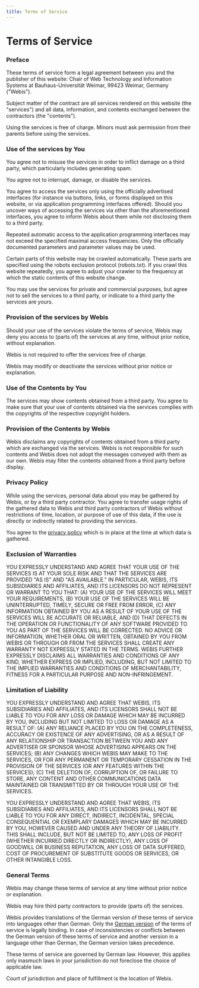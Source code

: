 ```yaml
---
title: Terms of Service
---
```


# Terms of Service
### Preface

These terms of service form a legal agreement between you and the publisher of this website: Chair of Web Technology and Information Systems at Bauhaus-Universität Weimar, 99423 Weimar, Germany ("Webis").

Subject matter of the contract are all services rendered on this website (the "services") and all data, information, and contents exchanged between the contractors (the "contents").

Using the services is free of charge. Minors must ask permission from their parents before using the services.

### Use of the services by You

You agree not to misuse the services in order to inflict damage on a third party, which particularly includes generating spam.

You agree not to interrupt, damage, or disable the services.

You agree to access the services only using the officially advertised interfaces (for instance via buttons, links, or forms displayed on this website, or via application programming interfaces offered). Should you uncover ways of accessing the services via other than the aforementioned interfaces, you agree to inform Webis about them while not disclosing them to a third party.

Repeated automatic access to the application programming interfaces may not exceed the specified maximal access frequencies. Only the officially documented parameters and parameter values may be used.

Certain parts of this website may be crawled automatically. These parts are specified using the robots exclusion protocol (robots.txt). If you crawl this website repeatedly, you agree to adjust your crawler to the frequency at which the static contents of this website change.

You may use the services for private and commercial purposes, but agree not to sell the services to a third party, or indicate to a third party the services are yours.

### Provision of the services by Webis

Should your use of the services violate the terms of service, Webis may deny you access to (parts of) the services at any time, without prior notice, without explanation.

Webis is not required to offer the services free of charge.

Webis may modify or deactivate the services without prior notice or explanation.

### Use of the Contents by You

The services may show contents obtained from a third party. You agree to make sure that your use of contents obtained via the services complies with the copyrights of the respective copyright holders.

### Provision of the Contents by Webis

Webis disclaims any copyrights of contents obtained from a third party which are exchanged via the services. Webis is not responsible for such contents and Webis does not adopt the messages conveyed with them as our own. Webis may filter the contents obtained from a third party before display.

### Privacy Policy

While using the services, personal data about you may be gathered by Webis, or by a third party contractor. You agree to transfer usage rights of the gathered data to Webis and third party contractors of Webis without restrictions of time, location, or purpose of use of this data, if the use is directly or indirectly related to providing the services.

You agree to the [privacy policy](/doc/privacy) which is in place at the time at which data is gathered.

### Exclusion of Warranties

YOU EXPRESSLY UNDERSTAND AND AGREE THAT YOUR USE OF THE SERVICES IS AT YOUR SOLE RISK AND THAT THE SERVICES ARE PROVIDED "AS IS" AND "AS AVAILABLE." IN PARTICULAR, WEBIS, ITS SUBSIDIARIES AND AFFILIATES, AND ITS LICENSORS DO NOT REPRESENT OR WARRANT TO YOU THAT: (A) YOUR USE OF THE SERVICES WILL MEET YOUR REQUIREMENTS, (B) YOUR USE OF THE SERVICES WILL BE UNINTERRUPTED, TIMELY, SECURE OR FREE FROM ERROR, (C) ANY INFORMATION OBTAINED BY YOU AS A RESULT OF YOUR USE OF THE SERVICES WILL BE ACCURATE OR RELIABLE, AND (D) THAT DEFECTS IN THE OPERATION OR FUNCTIONALITY OF ANY SOFTWARE PROVIDED TO YOU AS PART OF THE SERVICES WILL BE CORRECTED. NO ADVICE OR INFORMATION, WHETHER ORAL OR WRITTEN, OBTAINED BY YOU FROM WEBIS OR THROUGH OR FROM THE SERVICES SHALL CREATE ANY WARRANTY NOT EXPRESSLY STATED IN THE TERMS. WEBIS FURTHER EXPRESSLY DISCLAIMS ALL WARRANTIES AND CONDITIONS OF ANY KIND, WHETHER EXPRESS OR IMPLIED, INCLUDING, BUT NOT LIMITED TO THE IMPLIED WARRANTIES AND CONDITIONS OF MERCHANTABILITY, FITNESS FOR A PARTICULAR PURPOSE AND NON-INFRINGEMENT.

### Limitation of Liability

YOU EXPRESSLY UNDERSTAND AND AGREE THAT WEBIS, ITS SUBSIDIARIES AND AFFILIATES, AND ITS LICENSORS SHALL NOT BE LIABLE TO YOU FOR ANY LOSS OR DAMAGE WHICH MAY BE INCURRED BY YOU, INCLUDING BUT NOT LIMITED TO LOSS OR DAMAGE AS A RESULT OF: (A) ANY RELIANCE PLACED BY YOU ON THE COMPLETENESS, ACCURACY OR EXISTENCE OF ANY ADVERTISING, OR AS A RESULT OF ANY RELATIONSHIP OR TRANSACTION BETWEEN YOU AND ANY ADVERTISER OR SPONSOR WHOSE ADVERTISING APPEARS ON THE SERVICES; (B) ANY CHANGES WHICH WEBIS MAY MAKE TO THE SERVICES, OR FOR ANY PERMANENT OR TEMPORARY CESSATION IN THE PROVISION OF THE SERVICES (OR ANY FEATURES WITHIN THE SERVICES); (C) THE DELETION OF, CORRUPTION OF, OR FAILURE TO STORE, ANY CONTENT AND OTHER COMMUNICATIONS DATA MAINTAINED OR TRANSMITTED BY OR THROUGH YOUR USE OF THE SERVICES.

YOU EXPRESSLY UNDERSTAND AND AGREE THAT WEBIS, ITS SUBSIDIARIES AND AFFILIATES, AND ITS LICENSORS SHALL NOT BE LIABLE TO YOU FOR ANY DIRECT, INDIRECT, INCIDENTAL, SPECIAL CONSEQUENTIAL OR EXEMPLARY DAMAGES WHICH MAY BE INCURRED BY YOU, HOWEVER CAUSED AND UNDER ANY THEORY OF LIABILITY. THIS SHALL INCLUDE, BUT NOT BE LIMITED TO, ANY LOSS OF PROFIT (WHETHER INCURRED DIRECTLY OR INDIRECTLY), ANY LOSS OF GOODWILL OR BUSINESS REPUTATION, ANY LOSS OF DATA SUFFERED, COST OF PROCUREMENT OF SUBSTITUTE GOODS OR SERVICES, OR OTHER INTANGIBLE LOSS.

### General Terms

Webis may change these terms of service at any time without prior notice or explanation.

Webis may hire third party contractors to provide (parts of) the services.

Webis provides translations of the German version of these terms of service into languages other than German. Only the [German version](/doc/terms-de) of the terms of service is legally binding. In case of inconsistencies or conflicts between the German version of these terms of service and another version in a language other than German, the German version takes precedence.

These terms of service are governed by German law. However, this applies only inasmuch laws in your jurisdiction do not foreclose the choice of applicable law.

Court of jurisdiction and place of fulfillment is the location of Webis.